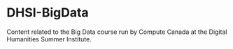 # DHSI-BigData
Content related to the Big Data course run by Compute Canada at the Digital Humanities Summer Institute.
